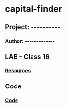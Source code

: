 # capital-finder

## Project: ----------

### Author: -------------

## LAB - Class 16

### [Resources](------------------------)

#### <!-- back-end server url (when applicable) -->

## Code 

### [Code](--------------------)